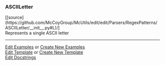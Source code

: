 ### <a id="McUtils.Parsers.RegexPatterns.ASCIILetter">ASCIILetter</a> 
<div class="docs-source-link" markdown="1">
[[source](https://github.com/McCoyGroup/McUtils/edit/edit/Parsers/RegexPatterns/ASCIILetter/__init__.py#L)/]
</div>
Represents a single ASCII letter



___

[Edit Examples](https://github.com/McCoyGroup/McUtils/edit/edit/ci/examples/McUtils/Parsers/RegexPatterns/ASCIILetter.md) or 
[Create New Examples](https://github.com/McCoyGroup/McUtils/new/edit/?filename=ci/examples/McUtils/Parsers/RegexPatterns/ASCIILetter.md) <br/>
[Edit Template](https://github.com/McCoyGroup/McUtils/edit/edit/ci/docs/McUtils/Parsers/RegexPatterns/ASCIILetter.md) or 
[Create New Template](https://github.com/McCoyGroup/McUtils/new/edit/?filename=ci/docs/templates/McUtils/Parsers/RegexPatterns/ASCIILetter.md) <br/>
[Edit Docstrings](https://github.com/McCoyGroup/McUtils/edit/edit/Parsers/RegexPatterns/ASCIILetter/__init__.py#L?message=Update%20Docs)

